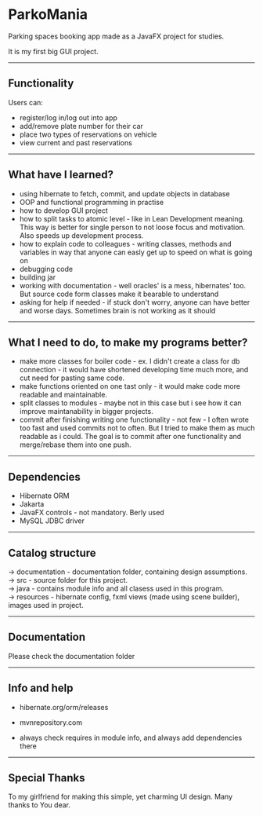 # ParkoMania

Parking spaces booking app made as a JavaFX project for studies.

It is my first big GUI project.

<hr>

## Functionality
Users can:
* register/log in/log out into app
* add/remove plate number for their car
* place two types of reservations on vehicle
* view current and past reservations

<hr>

## What have I learned?
* using hibernate to fetch, commit, and update objects in database 
* OOP and functional programming in practise 
* how to develop GUI project 
* how to split tasks to atomic level - like in Lean Development meaning. This way is better for single person to not loose focus and motivation. Also speeds up development process. 
* how to explain code to colleagues - writing classes, methods and variables in way that anyone can easly get up to speed on what is going on 
* debugging code
* building jar 
* working with documentation - well oracles' is a mess, hibernates' too. But source code form classes make it bearable to understand 
* asking for help if needed - if stuck don't worry, anyone can have better and worse days. Sometimes brain is not working as it should 

<hr>

## What I need to do, to make my programs better?
* make more classes for boiler code - ex. I didn't create a class for db connection - it would have shortened developing time much more, and cut need for pasting same code. 
* make functions oriented on one tast only - it would make code more readable and maintainable. 
* split classes to modules - maybe not in this case but i see how it can improve maintanability in bigger projects. 
* commit after finishing writing one functionality - not few - I often wrote too fast and used commits not to often. But I tried to make them as much readable as i could. The goal is to commit after one functionality and merge/rebase them into one push. 

<hr>

## Dependencies
* Hibernate ORM
* Jakarta
* JavaFX controls - not mandatory. Berly used
* MySQL JDBC driver

<hr>

## Catalog structure
-> documentation - documentation folder, containing design assumptions.  
-> src - source folder for this project.  
    -> java - contains module info and all clasess used in this program.  
    -> resources - hibernate config, fxml views (made using scene builder), images used in project.  


<hr>

## Documentation
Please check the documentation folder

<hr>

## Info and help
* hibernate.org/orm/releases
* mvnrepository.com

* always check requires in module info, and always add dependencies there

<hr>

## Special Thanks
To my girlfriend for making this simple, yet charming UI design. Many thanks to You dear.


